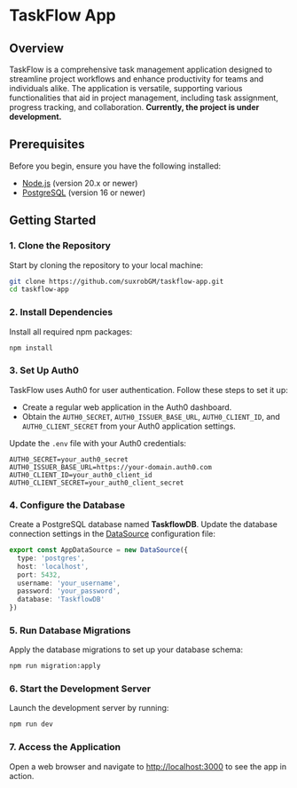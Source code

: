 # TaskFlow App

## Overview
TaskFlow is a comprehensive task management application designed to streamline project workflows and enhance productivity for teams and individuals alike. The application is versatile, supporting various functionalities that aid in project management, including task assignment, progress tracking, and collaboration. **Currently, the project is under development.**

## Prerequisites
Before you begin, ensure you have the following installed:
- [Node.js](https://nodejs.org) (version 20.x or newer)
- [PostgreSQL](https://www.postgresql.org) (version 16 or newer)

## Getting Started

### 1. Clone the Repository
Start by cloning the repository to your local machine:
```bash
git clone https://github.com/suxrobGM/taskflow-app.git
cd taskflow-app
```

### 2. Install Dependencies
Install all required npm packages:
```bash
npm install
```

### 3. Set Up Auth0
TaskFlow uses Auth0 for user authentication. Follow these steps to set it up:
- Create a regular web application in the Auth0 dashboard.
- Obtain the `AUTH0_SECRET`, `AUTH0_ISSUER_BASE_URL`, `AUTH0_CLIENT_ID`, and `AUTH0_CLIENT_SECRET` from your Auth0 application settings.

Update the `.env` file with your Auth0 credentials:
```plaintext
AUTH0_SECRET=your_auth0_secret
AUTH0_ISSUER_BASE_URL=https://your-domain.auth0.com
AUTH0_CLIENT_ID=your_auth0_client_id
AUTH0_CLIENT_SECRET=your_auth0_client_secret
```

### 4. Configure the Database
Create a PostgreSQL database named **TaskflowDB**. Update the database connection settings in the [DataSource](./src/persistence/DataSource.ts) configuration file:
```typescript
export const AppDataSource = new DataSource({
  type: 'postgres',
  host: 'localhost',
  port: 5432,
  username: 'your_username',
  password: 'your_password',
  database: 'TaskflowDB'
})
```

### 5. Run Database Migrations
Apply the database migrations to set up your database schema:
```bash
npm run migration:apply
```

### 6. Start the Development Server
Launch the development server by running:
```bash
npm run dev
```

### 7. Access the Application
Open a web browser and navigate to [http://localhost:3000](http://localhost:3000) to see the app in action.
